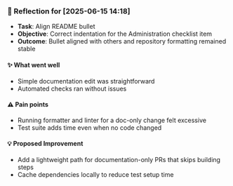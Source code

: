 ### :book: Reflection for [2025-06-15 14:18]
  - **Task**: Align README bullet
  - **Objective**: Correct indentation for the Administration checklist item
  - **Outcome**: Bullet aligned with others and repository formatting remained stable

#### :sparkles: What went well
  - Simple documentation edit was straightforward
  - Automated checks ran without issues

#### :warning: Pain points
  - Running formatter and linter for a doc-only change felt excessive
  - Test suite adds time even when no code changed

#### :bulb: Proposed Improvement
  - Add a lightweight path for documentation-only PRs that skips building steps
  - Cache dependencies locally to reduce test setup time
